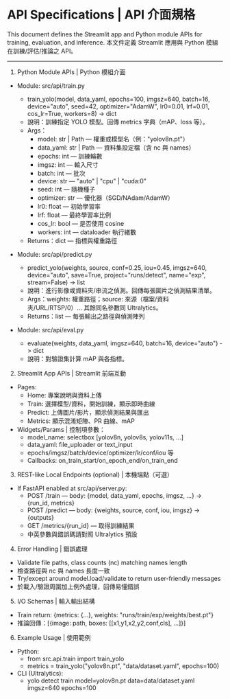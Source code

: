 # API Specifications | API 介面規格

This document defines the Streamlit app and Python module APIs for training, evaluation, and inference. 本文件定義 Streamlit 應用與 Python 模組在訓練/評估/推論之 API。

---

1. Python Module APIs | Python 模組介面
- Module: src/api/train.py
  - train_yolo(model, data_yaml, epochs=100, imgsz=640, batch=16, device="auto", seed=42, optimizer="AdamW", lr0=0.01, lrf=0.01, cos_lr=True, workers=8) -> dict
  - 說明：訓練指定 YOLO 模型。回傳 metrics 字典（mAP、loss 等）。
  - Args：
    - model: str | Path — 權重或模型名（例："yolov8n.pt"）
    - data_yaml: str | Path — 資料集設定檔（含 nc 與 names）
    - epochs: int — 訓練輪數
    - imgsz: int — 輸入尺寸
    - batch: int — 批次
    - device: str — "auto" | "cpu" | "cuda:0"
    - seed: int — 隨機種子
    - optimizer: str — 優化器（SGD/NAdam/AdamW）
    - lr0: float — 初始學習率
    - lrf: float — 最終學習率比例
    - cos_lr: bool — 是否使用 cosine
    - workers: int — dataloader 執行緒數
  - Returns：dict — 指標與權重路徑

- Module: src/api/predict.py
  - predict_yolo(weights, source, conf=0.25, iou=0.45, imgsz=640, device="auto", save=True, project="runs/detect", name="exp", stream=False) -> list
  - 說明：進行影像或資料夾/串流之偵測。回傳每張圖片之偵測結果清單。
  - Args：weights: 權重路徑；source: 來源（檔案/資料夾/URL/RTSP/0）... 其餘同名參數同 Ultralytics。
  - Returns：list — 每張輸出之路徑與偵測陣列

- Module: src/api/eval.py
  - evaluate(weights, data_yaml, imgsz=640, batch=16, device="auto") -> dict
  - 說明：對驗證集計算 mAP 與各指標。

2. Streamlit App APIs | Streamlit 前端互動
- Pages:
  - Home: 專案說明與資料上傳
  - Train: 選擇模型/資料，開始訓練，顯示即時曲線
  - Predict: 上傳圖片/影片，顯示偵測結果與匯出
  - Metrics: 顯示混淆矩陣、PR 曲線、mAP
- Widgets/Params | 控制項參數：
  - model_name: selectbox [yolov8n, yolov8s, yolov11s, ...]
  - data_yaml: file_uploader or text_input
  - epochs/imgsz/batch/device/optimizer/lr/conf/iou 等
  - Callbacks: on_train_start/on_epoch_end/on_train_end

3. REST-like Local Endpoints (optional) | 本機端點（可選）
- If FastAPI enabled at src/api/server.py:
  - POST /train — body: {model, data_yaml, epochs, imgsz, ...} -> {run_id, metrics}
  - POST /predict — body: {weights, source, conf, iou, imgsz} -> {outputs}
  - GET /metrics/{run_id} — 取得訓練結果
  - 中英參數與錯誤碼請對照 Ultralytics 預設

4. Error Handling | 錯誤處理
- Validate file paths, class counts (nc) matching names length
- 檢查路徑與 nc 與 names 長度一致
- Try/except around model.load/validate to return user-friendly messages
- 於載入/驗證周圍加上例外處理，回傳易懂錯誤

5. I/O Schemas | 輸入輸出結構
- Train return: {metrics: {...}, weights: "runs/train/exp/weights/best.pt"}
- 推論回傳：[{image: path, boxes: [[x1,y1,x2,y2,conf,cls], ...]}]

6. Example Usage | 使用範例
- Python:
  - from src.api.train import train_yolo
  - metrics = train_yolo("yolov8n.pt", "data/dataset.yaml", epochs=100)
- CLI (Ultralytics):
  - yolo detect train model=yolov8n.pt data=data/dataset.yaml imgsz=640 epochs=100
